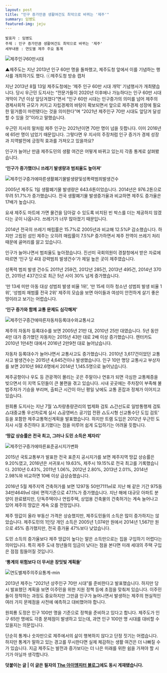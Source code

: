 ```yaml
---
layout: post
title: "인구 증가만큼 생활여건도 최악으로 바뀌는 '제주'"
summary: 임병도
featured-img: jeju
---
```


```
발표자 : 임병도
주제 : 인구 증가만큼 생활여건도 최악으로 바뀌는 '제주'
세부내용 : 연도별 제주 주요 통계
```

![제주인구60만시대](http://dev.theimpeter.com/wordpress/wp-content/uploads/sites/0/2016/08/%EC%A0%9C%EC%A3%BC%EC%9D%B8%EA%B5%AC60%EB%A7%8C%EC%8B%9C%EB%8C%80.jpg)

▲제주도는 지난 2013년 인구 60만 명을 돌파했고, 제주도청 앞에서 이를 기념하는 행사를 개최하기도 했다. ⓒ제주도청 방송 캡처

지난 2013년 8월 13일 제주도청에는 ‘제주 인구 60만 시대 개막’ 기념행사가 개최됐습니다. 당시 우근민 도지사는 “전문가들이 2020년 이후에나 가능하다는 인구 60만 시대 개막이 7년 이상 앞당겨졌다”면서 “인구 60만 시대는 인구증가의 의미를 넘어 제주의 경제사회적 규모가 커지고 자립경제의 바탕이 확보되면서 앞으로 제주경제 성장에 필요한 밑거름이 마련됐다는 것을 의미한다”며 “2021년 제주인구 70만 시대도 앞당겨 달성할 수 있을 것”이라고 말했습니다.

우근민 지사의 말처럼 제주 인구는 2021년이면 70만 명이 넘을 듯합니다. 이미 2016년에 65만 명이 넘었기 때문입니다. 그렇다면 우 지사의 주장처럼 인구 증가가 경제 성장과 지역발전에 긍정적 효과를 가져오고 있을까요?

인구가 늘어난 만큼 제주도민의 생활 여건은 어떻게 바뀌고 있는지 각종 통계로 살펴봤습니다.

**‘인구가 증가했더니 쓰레기 발생량과 범죄율도 높아져’**

![제주인구증가에따른생활폐기물발생량및성폭력범죄발생건수](http://dev.theimpeter.com/wordpress/wp-content/uploads/sites/0/2016/08/%EC%A0%9C%EC%A3%BC%EC%9D%B8%EA%B5%AC%EC%A6%9D%EA%B0%80%EC%97%90%EB%94%B0%EB%A5%B8%EC%83%9D%ED%99%9C%ED%8F%90%EA%B8%B0%EB%AC%BC%EB%B0%9C%EC%83%9D%EB%9F%89%EB%B0%8F%EC%84%B1%ED%8F%AD%EB%A0%A5%EB%B2%94%EC%A3%84%EB%B0%9C%EC%83%9D%EA%B1%B4%EC%88%98.jpg)

2005년 제주도 1일 생활폐기물 발생량은 643.6톤이었습니다. 2014년은 976.2톤으로 무려 51.7%가 증가했습니다. 전국 생활폐기물 발생증가율과 비교하면 제주도 증가율은 17배가 높습니다.

요새 제주도 마트에 가면 물건을 담아갈 수 있도록 비치된 빈 박스를 더는 제공하지 않겠다는 곳이 나옵니다. 쓰레기가 너무 많아졌기 때문입니다.

2014년 전국의 쓰레기 매립률은 15.7%로 2005년과 비교해 12.5%P 감소했습니다. 하지만 고립된 섬인 제주는 오히려 매립률이 7.5%P 증가하면서 제주 전역이 쓰레기 처리 때문에 골머리를 앓고 있습니다.

인구가 늘어나면서 범죄율도 높아졌습니다. 진선미 국회의원이 경찰청에서 받은 자료에 따르면 ‘인구 당 4대 강력범죄 발생건수’가 제일 높은 곳이 제주였습니다.

성폭력 범죄 발생 건수도 2011년 259건, 2012년 285건, 2013년 495건, 2014년 370건, 2015년 437건으로 최근 5년 사이 30% 넘게 증가했습니다.

‘만 13세 미만 아동 대상 성범죄 발생 비율 1위’, ‘만 15세 이하 청소년 성범죄 발생 비율 1위’, ‘성범죄 재범률 전국 2위’ 제주의 모습을 보면 아이들과 여성이 안전하게 살기 좋은 땅이라고 보기는 어렵습니다.

**‘인구 증가와 함께 교통 문제도 심각해져’**

![제주인구증간에따른자동차등록대수와교통사고](http://dev.theimpeter.com/wordpress/wp-content/uploads/sites/0/2016/08/%EC%A0%9C%EC%A3%BC%EC%9D%B8%EA%B5%AC%EC%A6%9D%EA%B0%84%EC%97%90%EB%94%B0%EB%A5%B8%EC%9E%90%EB%8F%99%EC%B0%A8%EB%93%B1%EB%A1%9D%EB%8C%80%EC%88%98%EC%99%80%EA%B5%90%ED%86%B5%EC%82%AC%EA%B3%A0.jpg)

제주의 자동차 등록대수를 보면 2005년 21만 대, 2010년 25만 대였습니다. 5년 동안 4만 대가 증가했던 자동차는 2015년 43만 대로  2배 이상 증가했습니다. 렌터카도 2010년 1만4천 대에서 2016년 2만9천 대로 늘어났습니다.

자동차 등록대수가 늘어나면서 교통사고도 증가했습니다. 2010년 3,617건이었던 교통사고 발생건수는 2015년 4,645건이나 발생했습니다. 인구 10만 명당 교통사고 부상자를 보면 2010년 982.6명에서 2014년 1,145.5명으로 늘어났습니다.

제주공항이나 우도 등 관광객이 몰리는 곳은 주말이나 연휴가 되면 극심한 교통체증을 빚으면서 이 지역 도민들이 큰 불편을 겪고 있습니다. 시내 곳곳에는 주차장이 부족해 불법주차가 기승을 부리며, 출퇴근 시간이 아닌 평일 낮에도 교통 혼잡과 정체가 이어지고 있습니다.

원희룡 도지사는 지난 7월 ‘△차량총량관리의 법제화 검토 △간선도로 일방통행제 검토 △대중교통 우선차로제 실시 △공영버스 공기업 전환 △도시형 신교통수단 도입 검토’ 등을 포함한 제주교통혁신계획을 발표했습니다. 하지만 트램 도입은 2012년 우근민 도지사 시절 추진하다 포기했다는 점을 미루어 쉽게 도입하기는 어려울 듯합니다.

**‘땅값 상승률은 전국 최고, 그러나 도민 소득은 제자리’**

![제주인구증가에따른표준공시지가변화](http://dev.theimpeter.com/wordpress/wp-content/uploads/sites/0/2016/08/%EC%A0%9C%EC%A3%BC%EC%9D%B8%EA%B5%AC%EC%A6%9D%EA%B0%80%EC%97%90%EB%94%B0%EB%A5%B8%ED%91%9C%EC%A4%80%EA%B3%B5%EC%8B%9C%EC%A7%80%EA%B0%80%EB%B3%80%ED%99%94.jpg)

2015년 국토교통부가 발표한 전국 표준지 공시지가를 보면 제주지역 땅값 상승률은 9.20%였고, 2016년은 서귀포시 19.63%, 제주시 19.15%로 전국 최고를 기록했습니다. 2010년 0.43%, 2011년 1.06%, 2012년 2.80%, 2013년 2.01%, 2014년 2.98%와 비교하면 10배 이상 급상승했습니다.

2016년 5월 제주지역 건축허가를 보면 1297동 50만7111㎡로 지난 해 같은 기간 975동 34만4649㎡ 대비 면적기준으로 47.1%가 증가했습니다. 지난 해에 대규모 아파트 분양이 완료됐지만, 단독주택이나 연립주택, 상업용 건축물의 건축허가는 계속 늘어나고 있어 제주의 땅값은 계속 오를 전망입니다.

제주 땅값이 올라 부동산 가격은 상승했지만, 제주도민들의 소득은 많이 증가하지는 않았습니다. 제주도민의 1인당 개인 소득은 2005년 1,074만 원에서 2014년 1,567만 원으로 45% 증가했지만, 전국 증가율 47%보다 낮았습니다.

도민 소득의 증가율보다 제주 땅값이 높다는 말은 소득만으로는 집을 구입하기 어렵다는 의미입니다. 특히 제주 도내 청년들의 임금이 낮다는 점을 본다면 미래 세대의 주택 구입은 점점 힘들어질 것입니다.

**‘통계의 위험보다 더 무서운 장밋빛 계획들’**

![연도별제주의주요통계-min](http://dev.theimpeter.com/wordpress/wp-content/uploads/sites/0/2016/08/%EC%97%B0%EB%8F%84%EB%B3%84%EC%A0%9C%EC%A3%BC%EC%9D%98%EC%A3%BC%EC%9A%94%ED%86%B5%EA%B3%84-min.jpg)

2013년 제주는 “2021년 상주인구 70만 시대”를 준비한다고 발표했습니다. 하지만 당시 발표했던 계획을 보면 이주민을 위한 지원 정책 등에 초점을 맞춰져 있습니다. 이주민들이 정착하는 과정도 중요하지만 그만큼 인구가 늘어나면서 발생하는 제주의 현실적인 여러 가지 문제점을 사전에 예측하고 대비했어야 합니다.

원희룡 도정은 인구 100만 명을 기준으로 정책을 준비하고 있다고 합니다. 제주도가 인구 65만 명에도 각종 문제점이 발생하고 있는데, 과연 인구 100만 명 시대를 대비할 수 있을지는 의문입니다.

단순히 통계나 숫자만으로 제주에서의 삶이 행복하지 않다고 단정 짓기는 어렵습니다. 하지만 통계가 말하고 있는 경고를 무시한다면 실제 체감하는 생활 여건은 더 나빠질 수가 있습니다. 지금 제주도는 발전과 증가보다는 더 나은 미래를 위한 쉼을 가져야 할 시기가 아닐까 생각합니다.



**덧붙이는 글 | 이 글은 필자의 [The 아이엠피터 블로그](https://theimpeter.com/37473)에도 동시 게재됐습니다.**